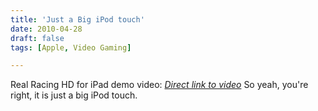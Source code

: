 ```yaml
---
title: 'Just a Big iPod touch'
date: 2010-04-28
draft: false
tags: [Apple, Video Gaming]

---
```


Real Racing HD for iPad demo video:  _[Direct link to video](http://www.youtube.com/watch?v=KqdvClxB-Zg)_ So yeah, you're right, it is just a big iPod touch.